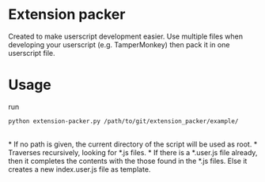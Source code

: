 # Extension packer
Created to make userscript development easier. Use multiple files when developing your userscript (e.g. TamperMonkey) then pack it in one userscript file.
# Usage
run
```shell
python extension-packer.py /path/to/git/extension_packer/example/
```
<br/>
* If no path is given, the current directory of the script will be used as root.  
* Traverses recursively, looking for *.js files.  
  * If there is a *.user.js file already, then it completes the contents with the those found in the *.js files. Else it creates a new index.user.js file as template.
  
